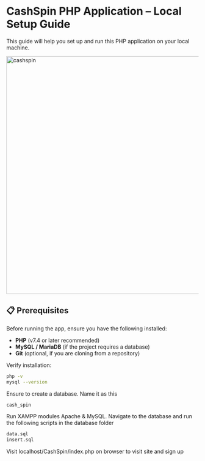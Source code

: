 # CashSpin PHP Application – Local Setup Guide

This guide will help you set up and run this PHP application on your local machine.

<img width="1292" height="623" alt="cashspin" src="https://github.com/user-attachments/assets/900f5bcb-0bec-4ded-b5e3-c740b0f58c2f" />


## 📋 Prerequisites

Before running the app, ensure you have the following installed:

- **PHP** (v7.4 or later recommended)  
- **MySQL / MariaDB** (if the project requires a database)  
- **Git** (optional, if you are cloning from a repository)

Verify installation:

```bash
php -v
mysql --version
```

Ensure to create a database. Name it as this
```bash
cash_spin
```

Run XAMPP modules Apache & MySQL. Navigate to the database and run the following scripts in the database folder
```bash
data.sql
insert.sql
```

Visit localhost/CashSpin/index.php on browser to visit site and sign up




